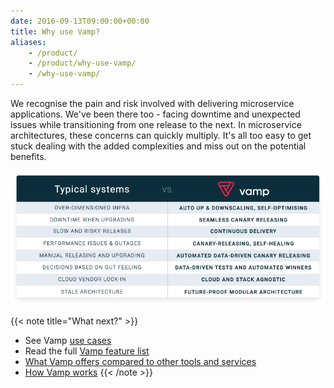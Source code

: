 ```yaml
---
date: 2016-09-13T09:00:00+00:00
title: Why use Vamp?
aliases:
    - /product/
    - /product/why-use-vamp/
    - /why-use-vamp/
---
```


We recognise the pain and risk involved with delivering microservice applications.  We've been there too - facing downtime and unexpected issues while transitioning from one release to the next.
In microservice architectures, these concerns can quickly multiply. It's all too easy to get stuck dealing with the added complexities and miss out on the potential benefits.

![](/images/typical-systems-vs-vamp.png)

{{< note title="What next?" >}}
* See Vamp [use cases](/product/use-cases/)
* Read the full [Vamp feature list](/product/feature-list/)
* [What Vamp offers compared to other tools and services](/product/vamp-compared-to/proxies-and-load-balancers/)
* [How Vamp works](/documentation/how-vamp-works/architecture-and-components)
{{< /note >}}
